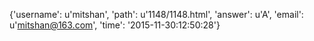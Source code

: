 {'username': u'mitshan', 'path': u'1148/1148.html', 'answer': u'A', 'email': u'mitshan@163.com', 'time': '2015-11-30:12:50:28'}